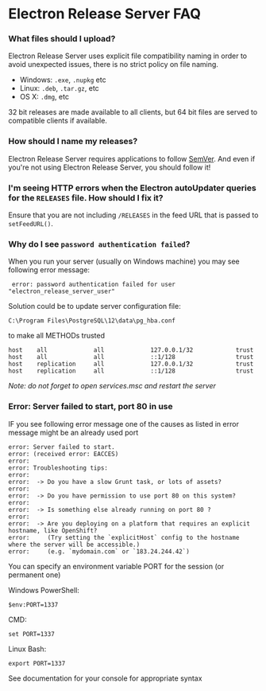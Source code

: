 # Electron Release Server FAQ

### What files should I upload?

Electron Release Server uses explicit file compatibility naming in order to avoid unexpected issues, there is no strict policy on file naming.

- Windows: `.exe`, `.nupkg` etc
- Linux: `.deb`, `.tar.gz`, etc
- OS X: `.dmg`, etc

32 bit releases are made available to all clients, but 64 bit files are served to compatible clients if available.

### How should I name my releases?

Electron Release Server requires applications to follow [SemVer](http://semver.org). And even if you're not using Electron Release Server, you should follow it!

### I'm seeing HTTP errors when the Electron autoUpdater queries for the `RELEASES` file. How should I fix it?

Ensure that you are not including `/RELEASES` in the feed URL that is passed to `setFeedURL()`.

### Why do I see `password authentication failed`?

When you run your server (usually on Windows machine) you may see following error message:
~~~
 error: password authentication failed for user "electron_release_server_user"
~~~

Solution could be to update server configuration file:
~~~
C:\Program Files\PostgreSQL\12\data\pg_hba.conf
~~~

to make all METHODs trusted
~~~
host    all             all             127.0.0.1/32            trust
host    all             all             ::1/128                 trust
host    replication     all             127.0.0.1/32            trust
host    replication     all             ::1/128                 trust
~~~
_Note: do not forget to open services.msc and restart the server_


### Error: Server failed to start, port 80 in use
IF you see following error message one of the causes as listed in error message might be an already used port
~~~
error: Server failed to start.
error: (received error: EACCES)
error:
error: Troubleshooting tips:
error:
error:  -> Do you have a slow Grunt task, or lots of assets?
error:
error:  -> Do you have permission to use port 80 on this system?
error:
error:  -> Is something else already running on port 80 ?
error:
error:  -> Are you deploying on a platform that requires an explicit hostname, like OpenShift?
error:     (Try setting the `explicitHost` config to the hostname where the server will be accessible.)
error:     (e.g. `mydomain.com` or `183.24.244.42`)
~~~

You can specify an environment variable PORT for the session (or permanent one)

Windows PowerShell:
~~~
$env:PORT=1337
~~~

CMD:
~~~
set PORT=1337
~~~

Linux Bash:
~~~
export PORT=1337
~~~

See documentation for your console for appropriate syntax
